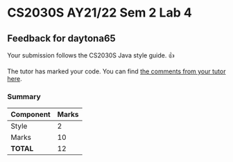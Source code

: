 # CS2030S AY21/22 Sem 2 Lab 4
## Feedback for daytona65
Your submission follows the CS2030S Java style guide. :+1:

The tutor has marked your code. You can find [the comments from your tutor here](https://www.github.com/nus-cs2030s-2122-s2/lab4-daytona65/commit/6e56594e065d9ce3f15b6347af855f153052989b).
### Summary

| Component | Marks |
|-----------|-------|
| Style | 2 |
| Marks | 10 |
| **TOTAL** | 12 |
